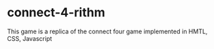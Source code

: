 # connect-4-rithm

This game is a replica of the connect four game implemented in HMTL, CSS, Javascript
